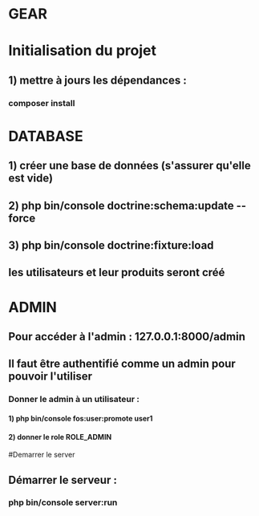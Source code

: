 # GEAR

# Initialisation du projet
## 1) mettre à jours les dépendances :
### composer install

# DATABASE
## 1) créer une base de données (s'assurer qu'elle est vide)
## 2) php bin/console doctrine:schema:update --force
## 3) php bin/console doctrine:fixture:load
## les utilisateurs et leur produits seront créé 

# ADMIN
## Pour accéder à l'admin : 127.0.0.1:8000/admin
## Il faut être authentifié comme un admin pour pouvoir l'utiliser
### Donner le admin à un utilisateur :
#### 1) php bin/console fos:user:promote user1
#### 2) donner le role ROLE_ADMIN 


#Demarrer le server
## Démarrer le serveur :
### php bin/console server:run
